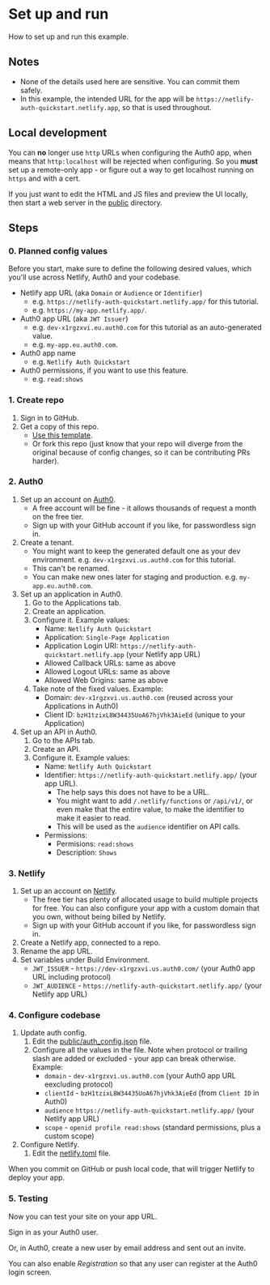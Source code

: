 # Set up and run

How to set up and run this example.


## Notes

- None of the details used here are sensitive. You can commit them safely.
- In this example, the intended URL for the app will be `https://netlify-auth-quickstart.netlify.app`, so that is used throughout.


## Local development

You can **no** longer use `http` URLs when configuring the Auth0 app, when means that `http:localhost` will be rejected when configuring. So you **must** set up a remote-only app - or figure out a way to get localhost running on `https` and with a cert.

If you just want to edit the HTML and JS files and preview the UI locally, then start a web server in the [public](/public/) directory.


## Steps

### 0. Planned config values

Before you start, make sure to define the following desired values, which you'll use across Netlify, Auth0 and your codebase.

- Netlify app URL (aka `Domain` or `Audience` or `Identifier`) 
    - e.g. `https://netlify-auth-quickstart.netlify.app/` for this tutorial. 
    - e.g. `https://my-app.netlify.app/`.
- Auth0 app URL (aka `JWT Issuer`)
    - e.g. `dev-x1rgzxvi.eu.auth0.com` for this tutorial as an auto-generated value.
    - e.g. `my-app.eu.auth0.com`.
- Auth0 app name
    - e.g. `Netlify Auth Quickstart`
- Auth0 permissions, if you want to use this feature.
    - e.g. `read:shows`

### 1. Create repo

1. Sign in to GitHub.
1. Get a copy of this repo.
    - [Use this template](https://github.com/MichaelCurrin/netlify-auth-quickstart/generate).
    - Or fork this repo (just know that your repo will diverge from the original because of config changes, so it can be contributing PRs harder).

### 2. Auth0

1. Set up an account on [Auth0](https://auth0.com).
    - A free account will be fine - it allows thousands of request a month on the free tier.
    - Sign up with your GitHub account if you like, for passwordless sign in.
1. Create a tenant.
    - You might want to keep the generated default one as your dev environment. e.g. `dev-x1rgzxvi.us.auth0.com` for this tutorial.
    - This can't be renamed.
    - You can make new ones later for staging and production. e.g. `my-app.eu.auth0.com`.
1. Set up an application in Auth0.
    1. Go to the Applications tab.
    1. Create an application.
    1. Configure it. Example values:
        - Name: `Netlify Auth Quickstart`
        - Application: `Single-Page Application`
        - Application Login URI: `https://netlify-auth-quickstart.netlify.app` (your Netlify app URL)
        - Allowed Callback URLs: same as above
        - Allowed Logout URLs: same as above
        - Allowed Web Origins: same as above
    1. Take note of the fixed values. Example:
        - Domain: `dev-x1rgzxvi.us.auth0.com` (reused across your Applications in Auth0)
        - Client ID: `bzH1tzixL8W34435UoA67hjVhk3AieEd` (unique to your Application)
1. Set up an API in Auth0.
    1. Go to the APIs tab.
    1. Create an API.
    1. Configure it. Example values:
        - Name: `Netlify Auth Quickstart`
        - Identifier: `https://netlify-auth-quickstart.netlify.app/` (your app URL). 
            - The help says this does not have to be a URL.
            - You might want to add `/.netlify/functions` or `/api/v1/`, or even make that the entire value, to make the identifier to make it easier to read.
            - This will be used as the `audience` identifier on API calls.
        - Permissions:
            - Permisions: `read:shows`
            - Description: `Shows`

### 3. Netlify

1. Set up an account on [Netlify](https://netlify.com).
    - The free tier has plenty of allocated usage to build multiple projects for free. You can also configure your app with a custom domain that you own, without being billed by Netlify.
    - Sign up with your GitHub account if you like, for passwordless sign in.
1. Create a Netlify app, connected to a repo.
1. Rename the app URL.
1. Set variables under Build Environment.
    - `JWT_ISSUER` - `https://dev-x1rgzxvi.us.auth0.com/` (your Auth0 app URL including protocol)
    - `JWT_AUDIENCE` - `https://netlify-auth-quickstart.netlify.app/` (your Netlify app URL)

### 4. Configure codebase

1. Update auth config.
    1. Edit the [public/auth_config.json](/public/auth_config.json) file.
    1. Configure all the values in the file. Note when protocol or trailing slash are added or excluded - your app can break otherwise. Example:
        - `domain` - `dev-x1rgzxvi.us.auth0.com` (your Auth0 app URL eexcluding protocol)
        - `clientId` - `bzH1tzixL8W34435UoA67hjVhk3AieEd` (from `Client ID` in Auth0)
        - `audience` `https://netlify-auth-quickstart.netlify.app/` (your Netlify app URL)
        - `scope` - `openid profile read:shows` (standard permissions, plus a custom scope)
1. Configure Netlify.
    1. Edit the [netlify.toml](/netlify.toml) file.

When you commit on GitHub or push local code, that will trigger Netlify to deploy your app.

### 5. Testing

Now you can test your site on your app URL.

Sign in as your Auth0 user.

Or, in Auth0, create a new user by email address and sent out an invite.

You can also enable _Registration_ so that any user can register at the Auth0 login screen.

